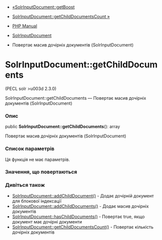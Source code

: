 - [«SolrInputDocument::getBoost](solrinputdocument.getboost.md)
- [SolrInputDocument::getChildDocumentsCount
»](solrinputdocument.getchilddocumentscount.md)

- [PHP Manual](index.md)
- [SolrInputDocument](class.solrinputdocument.md)
- Повертає масив дочірніх документів (SolrInputDocument)

# SolrInputDocument::getChildDocuments

(PECL solr \>u003d 2.3.0)

SolrInputDocument::getChildDocuments — Повертає масив дочірніх
документів (SolrInputDocument)

### Опис

public **SolrInputDocument::getChildDocuments**(): array

Повертає масив дочірніх документів (SolrInputDocument)

### Список параметрів

Ця функція не має параметрів.

### Значення, що повертаються

### Дивіться також

- [SolrInputDocument::addChildDocument()](solrinputdocument.addchilddocument.md) -
Додає дочірній документ для блокової індексації
- [SolrInputDocument::addChildDocuments()](solrinputdocument.addchilddocuments.md) -
Додає масив дочірніх документів
- [SolrInputDocument::hasChildDocuments()](solrinputdocument.haschilddocuments.md) -
Повертає true, якщо документ має дочірні документи
- [SolrInputDocument::getChildDocumentsCount()](solrinputdocument.getchilddocumentscount.md) -
Повертає кількість дочірніх документів
